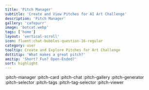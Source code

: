 ```yaml
---
title: 'Pitch Manager'
subtitle: 'Create and View Pitches for AI Art Challenge'
description: 'Pitch Manager'
gallery: 'cafepurr'
image: 'botcat.webp'
tags: ['home']
layout: 'vertical-scroll'
icon: fluent:chat-bubbles-question-16-regular
category: user
tooltip: Create and Explore Pitches for Art Challenge
dottitip: 'What makes a great pitch?'
amitip: 'Short? Fun? Open-Ended?'
sort: highlight
---
```


:pitch-manager
:pitch-card
:pitch-chat
:pitch-gallery
:pitch-generator
:pitch-selector
:pitch-tags
:pitch-tag-selector
:pitch-viewer

